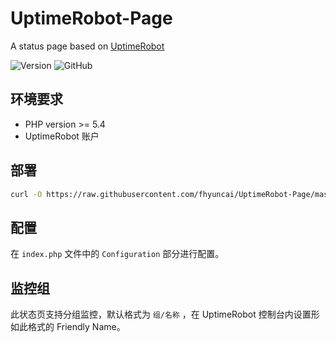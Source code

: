 # UptimeRobot-Page

A status page based on [UptimeRobot](https://uptimerobot.com)

![Version](https://img.shields.io/badge/Verison-2.0alpha-blue?style=flat-square)
![GitHub](https://img.shields.io/github/license/fhyuncai/UptimeRobot-Page?style=flat-square)

## 环境要求

* PHP version >= 5.4
* UptimeRobot 账户

## 部署

```bash
curl -O https://raw.githubusercontent.com/fhyuncai/UptimeRobot-Page/master/index.php
```

## 配置

在 `index.php` 文件中的 `Configuration` 部分进行配置。

## 监控组

此状态页支持分组监控，默认格式为 `组/名称` ，在 UptimeRobot 控制台内设置形如此格式的 Friendly Name。
